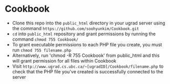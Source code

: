 # Cookbook

- Clone this repo into the `public_html` directory in your ugrad server using the command `https://github.com/soohyunkim/Cookbook.git`
- `cd` into `public_html` repository and grant permissions by running the command `chmod 755 Cookbook/`
- To grant executable permissions to each PHP file you create, you must run `chmod 755 filename.php`
- Alternatively, run 'chmod -R 755 Cookbook' from public_html and this will grant permission for all files within Cookbook
- Visit `http://www.ugrad.cs.ubc.ca/~[ugradID]/Cookbook/filename.php` to check that the PHP file you've created is successfully connected to the server
